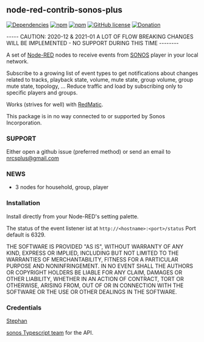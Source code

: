 ## node-red-contrib-sonos-plus

[![Dependencies](https://david-dm.org/hklages/node-red-contrib-sonos-events.svg)](https://david-dm.org/hklages/node-red-contrib-sonos-events)
[![npm](https://img.shields.io/npm/dt/node-red-contrib-sonos-events.svg)](https://www.npmjs.com/package/node-red-contrib-sonos-events)
[![npm](https://img.shields.io/npm/v/node-red-contrib-sonos-events.svg)](https://www.npmjs.com/package/node-red-contrib-sonos-events)
[![GitHub license](https://img.shields.io/badge/license-MIT-blue.svg)](https://raw.githubusercontent.com/hklages/node-red-contrib-sonos-plus/master/LICENSE)
[![Donation](https://img.shields.io/badge/donation-cappuccino-orange)](https://www.buymeacoffee.com/hklages)

----- CAUTION: 2020-12 & 2021-01 A LOT OF FLOW BREAKING CHANGES WILL BE IMPLEMENTED - NO SUPPORT DURING THIS TIME -------- 

A set of [Node-RED](https://nodered.org/) nodes to receive events from [SONOS](https://www.sonos.com/) player in your local network.

Subscribe to a growing list of event types to get notifications about changes related to tracks, playback state, volume, mute state, group volume, group mute state, topology, ...
Reduce traffic and load by subscribing only to specific players and groups.

Works (strives for well) with [RedMatic](https://github.com/rdmtc/RedMatic/blob/master/README.en.md).

This package is in no way connected to or supported by Sonos Incorporation.

### SUPPORT

Either open a github issue (preferred method) or send an email to nrcsplus@gmail.com

### NEWS

- 3 nodes for household, group, player

### Installation

Install directly from your Node-RED's setting palette.

The status of the event listener ist at `http://<hostname>:<port>/status`
Port default is 6329.

THE SOFTWARE IS PROVIDED "AS IS", WITHOUT WARRANTY OF ANY KIND, EXPRESS OR IMPLIED, INCLUDING BUT NOT LIMITED TO THE WARRANTIES OF MERCHANTABILITY, FITNESS FOR A PARTICULAR PURPOSE AND NONINFRINGEMENT. IN NO EVENT SHALL THE AUTHORS OR COPYRIGHT HOLDERS BE LIABLE FOR ANY CLAIM, DAMAGES OR OTHER LIABILITY, WHETHER IN AN ACTION OF CONTRACT, TORT OR OTHERWISE, ARISING FROM, OUT OF OR IN CONNECTION WITH THE SOFTWARE OR THE USE OR OTHER DEALINGS IN THE SOFTWARE.

### Credentials

[Stephan](https://github.com/svrooij)

[sonos Typescript team](https://github.com/svrooij/node-sonos-ts/blob/master/README.md) for the API.

